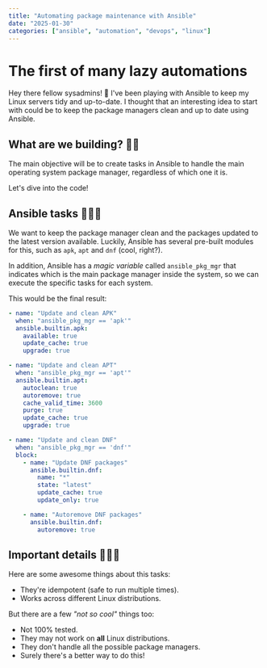 ```yaml
---
title: "Automating package maintenance with Ansible"
date: "2025-01-30"
categories: ["ansible", "automation", "devops", "linux"]
---
```


# The first of many lazy automations

Hey there fellow sysadmins! 👋 I've been playing with Ansible to keep my Linux servers tidy and up-to-date. I thought that an interesting idea to start with could be to keep the package managers clean and up to date using Ansible.

## What are we building? 👷🏼

The main objective will be to create tasks in Ansible to handle the main operating system package manager, regardless of which one it is.

Let's dive into the code!

## Ansible tasks 🧑🏻‍💻

We want to keep the package manager clean and the packages updated to the latest version available. Luckily, Ansible has several pre-built modules for this, such as `apk`, `apt` and `dnf` (cool, right?).

In addition, Ansible has a _magic variable_ called `ansible_pkg_mgr` that indicates which is the main package manager inside the system, so we can execute the specific tasks for each system.

This would be the final result:

```yaml
- name: "Update and clean APK"
  when: "ansible_pkg_mgr == 'apk'"
  ansible.builtin.apk:
    available: true
    update_cache: true
    upgrade: true

- name: "Update and clean APT"
  when: "ansible_pkg_mgr == 'apt'"
  ansible.builtin.apt:
    autoclean: true
    autoremove: true
    cache_valid_time: 3600
    purge: true
    update_cache: true
    upgrade: true

- name: "Update and clean DNF"
  when: "ansible_pkg_mgr == 'dnf'"
  block:
    - name: "Update DNF packages"
      ansible.builtin.dnf:
        name: "*"
        state: "latest"
        update_cache: true
        update_only: true

    - name: "Autoremove DNF packages"
      ansible.builtin.dnf:
        autoremove: true
```

## Important details 🧑🏻‍🏫

Here are some awesome things about this tasks:

- They're idempotent (safe to run multiple times).
- Works across different Linux distributions.

But there are a few _"not so cool"_ things too:

- Not 100% tested.
- They may not work on **all** Linux distributions.
- They don't handle all the possible package managers.
- Surely there's a better way to do this!
